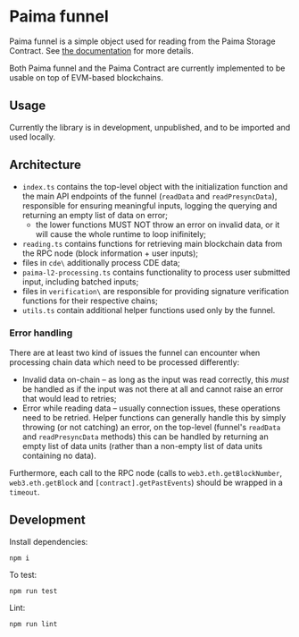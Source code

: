 # Paima funnel

Paima funnel is a simple object used for reading from the Paima Storage Contract. See [the documentation](../documentation/paima-funnel.md) for more details.

Both Paima funnel and the Paima Contract are currently implemented to be usable on top of EVM-based blockchains.

## Usage

Currently the library is in development, unpublished, and to be
imported and used locally.

## Architecture

- `index.ts` contains the top-level object with the initialization function and the main API endpoints of the funnel (`readData` and `readPresyncData`), responsible for ensuring meaningful inputs, logging the querying and returning an empty list of data on error;
  - the lower functions MUST NOT throw an error on invalid data, or it will cause the whole runtime to loop inifinitely;
- `reading.ts` contains functions for retrieving main blockchain data from the RPC node (block information + user inputs);
- files in `cde\` additionally process CDE data;
- `paima-l2-processing.ts` contains functionality to process user submitted input, including batched inputs;
- files in `verification\` are responsible for providing signature verification functions for their respective chains;
- `utils.ts` contain additional helper functions used only by the funnel.

### Error handling

There are at least two kind of issues the funnel can encounter when processing chain data which need to be processed differently:

- Invalid data on-chain &ndash; as long as the input was read correctly, this _must_ be handled as if the input was not there at all and cannot raise an error that would lead to retries;
- Error while reading data &ndash; usually connection issues, these operations need to be retried. Helper functions can generally handle this by simply throwing (or not catching) an error, on the top-level (funnel's `readData` and `readPresyncData` methods) this can be handled by returning an empty list of data units (rather than a non-empty list of data units containing no data).

Furthermore, each call to the RPC node (calls to `web3.eth.getBlockNumber`, `web3.eth.getBlock` and `[contract].getPastEvents`) should be wrapped in a `timeout`.

## Development

Install dependencies:

```
npm i
```

To test:

```
npm run test
```

Lint:

```
npm run lint
```
